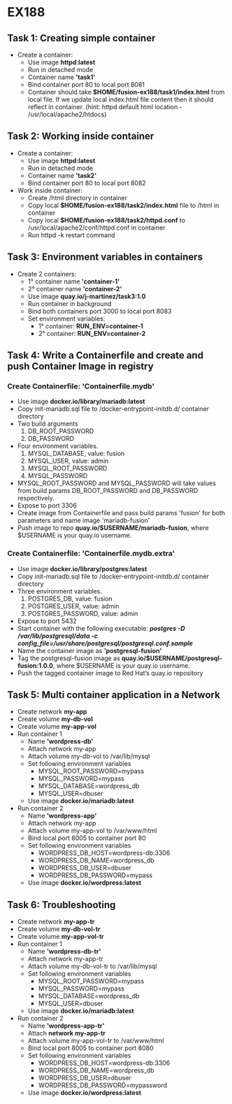 # EX188
## Task 1: Creating simple container
- Create a container:
  - Use image **httpd:latest**
  - Run in detached mode
  - Container name **'task1'**
  - Bind container port 80 to local port 8081
  - Container should take **$HOME/fusion-ex188/task1/index.html** from local file. If we update local index.html file content then it should reflect in container. (hint: httpd default html location - /usr/local/apache2/htdocs)

## Task 2: Working inside container
- Create a container:
  - Use image **httpd:latest**
  - Run in detached mode
  - Container name **'task2'**
  - Bind container port 80 to local port 8082
- Work inside container:
  - Create /html directory in container
  - Copy local **$HOME/fusion-ex188/task2/index.html** file to /html in container
  - Copy local **$HOME/fusion-ex188/task2/httpd.conf** to /usr/local/apache2/conf/httpd.conf in container
  - Run httpd -k restart command

## Task 3: Environment variables in containers
- Create 2 containers:
  - 1° container name **'container-1'**
  - 2° container name **'container-2'**
  - Use image **quay.io/j-martinez/task3:1.0**
  - Run container in background
  - Bind both containers port 3000 to local port 8083
  - Set environment variables:
    - 1° container: **RUN_ENV=container-1**
    - 2° container: **RUN_ENV=container-2**

## Task 4: Write a Containerfile and create and push Container Image in registry
### Create Containerfile: 'Containerfile.mydb'
  - Use image **docker.io/library/mariadb:latest**
  - Copy init-mariadb.sql file to /docker-entrypoint-initdb.d/ container directory
  - Two build arguments
    1. DB_ROOT_PASSWORD
    2. DB_PASSWORD
  - Four environment variables.
    1. MYSQL_DATABASE, value: fusion
    2. MYSQL_USER, value: admin
    3. MYSQL_ROOT_PASSWORD
    4. MYSQL_PASSWORD
  - MYSQL_ROOT_PASSWORD and MYSQL_PASSWORD will take values from build params DB_ROOT_PASSWORD and DB_PASSWORD respectively.
  - Expose to port 3306
- Create image from Containerfile and pass build params 'fusion' for both parameters and name image 'mariadb-fusion'
- Push image to repo **quay.io/$USERNAME/mariadb-fusion**, where $USERNAME is your quay.io username.

### Create Containerfile: 'Containerfile.mydb.extra'
  - Use image **docker.io/library/postgres:latest**
  - Copy init-mariadb.sql file to /docker-entrypoint-initdb.d/ container directory
  - Three environment variables.
    1. POSTGRES_DB, value: fusion
    2. POSTGRES_USER, value: admin
    3. POSTGRES_PASSWORD, value: admin
  - Expose to port 5432
  - Start container with the following executable: ***postgres -D /var/lib/postgresql/data -c config_file=/usr/share/postgresql/postgresql.conf.sample***
- Name the container image as **'postgresql-fusion'**
- Tag the postgresql-fusion image as **quay.io/$USERNAME/postgresql-fusion:1.0.0**, where $USERNAME is your quay.io username.
- Push the tagged container image to Red Hat’s quay.io repository

## Task 5: Multi container application in a Network
- Create network **my-app**
- Create volume **my-db-vol**
- Create volume **my-app-vol**
- Run container 1
  - Name **'wordpress-db'**
  - Attach network my-app
  - Attach volume my-db-vol to /var/lib/mysql
  - Set following environment variables
    - MYSQL_ROOT_PASSWORD=mypass
    - MYSQL_PASSWORD=mypass
    - MYSQL_DATABASE=wordpress_db
    - MYSQL_USER=dbuser
  - Use image **docker.io/mariadb:latest**
- Run container 2
  - Name **'wordpress-app'**
  - Attach network my-app
  - Attach volume my-app-vol to /var/www/html
  - Bind local port 8005 to container port 80
  - Set following environment variables
    - WORDPRESS_DB_HOST=wordpress-db:3306
    - WORDPRESS_DB_NAME=wordpress_db
    - WORDPRESS_DB_USER=dbuser
    - WORDPRESS_DB_PASSWORD=mypass
  - Use image **docker.io/wordpress:latest**

## Task 6: Troubleshooting
- Create network **my-app-tr**
- Create volume **my-db-vol-tr**
- Create volume **my-app-vol-tr**
- Run container 1
  - Name **'wordpress-db-tr'**
  - Attach network my-app-tr
  - Attach volume my-db-vol-tr to /var/lib/mysql
  - Set following environment variables
    - MYSQL_ROOT_PASSWORD=mypass
    - MYSQL_PASSWORD=mypass
    - MYSQL_DATABASE=wordpress_db
    - MYSQL_USER=dbuser
  - Use image **docker.io/mariadb:latest**
- Run container 2
  - Name **'wordpress-app-tr'**
  - Attach **network my-app-tr**
  - Attach volume my-app-vol-tr to /var/www/html
  - Bind local port 8005 to container port 8080
  - Set following environment variables
    - WORDPRESS_DB_HOST=wordpress-db:3306
    - WORDPRESS_DB_NAME=wordpress_db
    - WORDPRESS_DB_USER=dbuser
    - WORDPRESS_DB_PASSWORD=mypassword
  - Use image **docker.io/wordpress:latest**